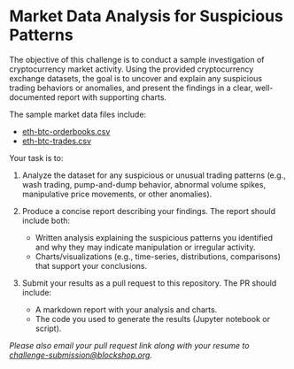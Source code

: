 # Market Data Analysis for Suspicious Patterns

The objective of this challenge is to conduct a sample investigation of cryptocurrency market activity. Using the provided cryptocurrency exchange datasets, the goal is to uncover and explain any suspicious trading behaviors or anomalies, and present the findings in a clear, well-documented report with supporting charts.

The sample market data files include:

- [eth-btc-orderbooks.csv](https://github.com/1712n/market-data-challenge/blob/main/eth-btc-orderbooks.csv)
- [eth-btc-trades.csv](https://github.com/1712n/market-data-challenge/blob/main/eth-btc-trades.csv)

Your task is to:

1. Analyze the dataset for any suspicious or unusual trading patterns (e.g., wash trading, pump-and-dump behavior, abnormal volume spikes, manipulative price movements, or other anomalies).
2. Produce a concise report describing your findings. The report should include both:

     - Written analysis explaining the suspicious patterns you identified and why they may indicate manipulation or irregular activity.
     - Charts/visualizations (e.g., time-series, distributions, comparisons) that support your conclusions.

3. Submit your results as a pull request to this repository. The PR should include:

     - A markdown report with your analysis and charts.
     - The code you used to generate the results (Jupyter notebook or script).

_Please also email your pull request link along with your resume to challenge-submission@blockshop.org._
